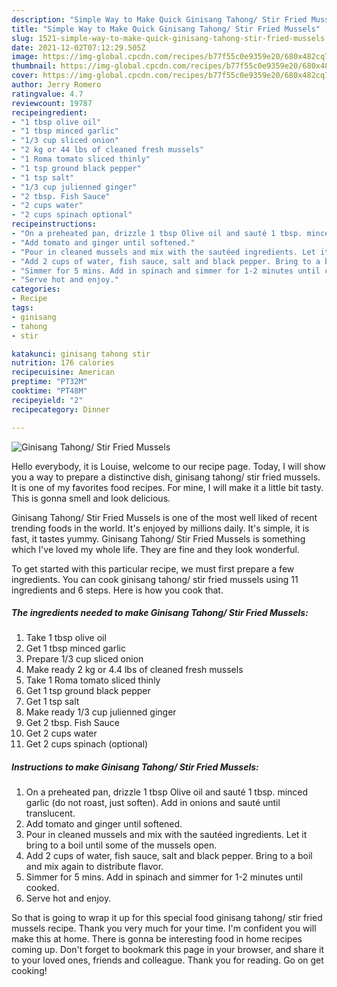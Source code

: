 ```yaml
---
description: "Simple Way to Make Quick Ginisang Tahong/ Stir Fried Mussels"
title: "Simple Way to Make Quick Ginisang Tahong/ Stir Fried Mussels"
slug: 1521-simple-way-to-make-quick-ginisang-tahong-stir-fried-mussels
date: 2021-12-02T07:12:29.505Z
image: https://img-global.cpcdn.com/recipes/b77f55c0e9359e20/680x482cq70/ginisang-tahong-stir-fried-mussels-recipe-main-photo.jpg
thumbnail: https://img-global.cpcdn.com/recipes/b77f55c0e9359e20/680x482cq70/ginisang-tahong-stir-fried-mussels-recipe-main-photo.jpg
cover: https://img-global.cpcdn.com/recipes/b77f55c0e9359e20/680x482cq70/ginisang-tahong-stir-fried-mussels-recipe-main-photo.jpg
author: Jerry Romero
ratingvalue: 4.7
reviewcount: 19787
recipeingredient:
- "1 tbsp olive oil"
- "1 tbsp minced garlic"
- "1/3 cup sliced onion"
- "2 kg or 44 lbs of cleaned fresh mussels"
- "1 Roma tomato sliced thinly"
- "1 tsp ground black pepper"
- "1 tsp salt"
- "1/3 cup julienned ginger"
- "2 tbsp. Fish Sauce"
- "2 cups water"
- "2 cups spinach optional"
recipeinstructions:
- "On a preheated pan, drizzle 1 tbsp Olive oil and sauté 1 tbsp. minced garlic (do not roast, just soften). Add in onions and sauté until translucent."
- "Add tomato and ginger until softened."
- "Pour in cleaned mussels and mix with the sautéed ingredients. Let it bring to a boil until some of the mussels open."
- "Add 2 cups of water, fish sauce, salt and black pepper. Bring to a boil and mix again to distribute flavor."
- "Simmer for 5 mins. Add in spinach and simmer for 1-2 minutes until cooked."
- "Serve hot and enjoy."
categories:
- Recipe
tags:
- ginisang
- tahong
- stir

katakunci: ginisang tahong stir 
nutrition: 176 calories
recipecuisine: American
preptime: "PT32M"
cooktime: "PT48M"
recipeyield: "2"
recipecategory: Dinner

---
```



![Ginisang Tahong/ Stir Fried Mussels](https://img-global.cpcdn.com/recipes/b77f55c0e9359e20/680x482cq70/ginisang-tahong-stir-fried-mussels-recipe-main-photo.jpg)

Hello everybody, it is Louise, welcome to our recipe page. Today, I will show you a way to prepare a distinctive dish, ginisang tahong/ stir fried mussels. It is one of my favorites food recipes. For mine, I will make it a little bit tasty. This is gonna smell and look delicious.



Ginisang Tahong/ Stir Fried Mussels is one of the most well liked of recent trending foods in the world. It's enjoyed by millions daily. It's simple, it is fast, it tastes yummy. Ginisang Tahong/ Stir Fried Mussels is something which I've loved my whole life. They are fine and they look wonderful.


To get started with this particular recipe, we must first prepare a few ingredients. You can cook ginisang tahong/ stir fried mussels using 11 ingredients and 6 steps. Here is how you cook that.

<!--inarticleads1-->

##### The ingredients needed to make Ginisang Tahong/ Stir Fried Mussels:

1. Take 1 tbsp olive oil
1. Get 1 tbsp minced garlic
1. Prepare 1/3 cup sliced onion
1. Make ready 2 kg or 4.4 lbs of cleaned fresh mussels
1. Take 1 Roma tomato sliced thinly
1. Get 1 tsp ground black pepper
1. Get 1 tsp salt
1. Make ready 1/3 cup julienned ginger
1. Get 2 tbsp. Fish Sauce
1. Get 2 cups water
1. Get 2 cups spinach (optional)




<!--inarticleads2-->

##### Instructions to make Ginisang Tahong/ Stir Fried Mussels:

1. On a preheated pan, drizzle 1 tbsp Olive oil and sauté 1 tbsp. minced garlic (do not roast, just soften). Add in onions and sauté until translucent.
1. Add tomato and ginger until softened.
1. Pour in cleaned mussels and mix with the sautéed ingredients. Let it bring to a boil until some of the mussels open.
1. Add 2 cups of water, fish sauce, salt and black pepper. Bring to a boil and mix again to distribute flavor.
1. Simmer for 5 mins. Add in spinach and simmer for 1-2 minutes until cooked.
1. Serve hot and enjoy.




So that is going to wrap it up for this special food ginisang tahong/ stir fried mussels recipe. Thank you very much for your time. I'm confident you will make this at home. There is gonna be interesting food in home recipes coming up. Don't forget to bookmark this page in your browser, and share it to your loved ones, friends and colleague. Thank you for reading. Go on get cooking!
